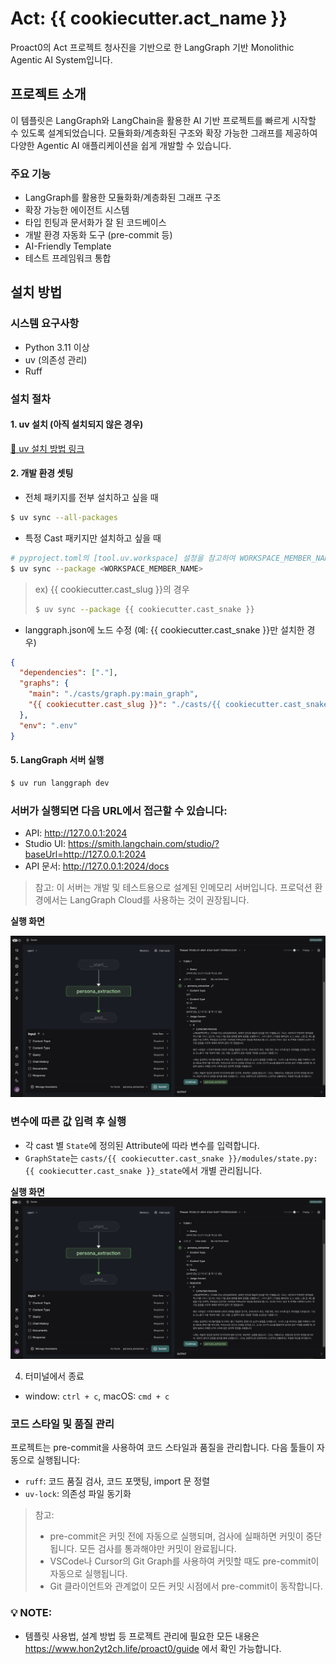 # Act: {{ cookiecutter.act_name }}

Proact0의 Act 프로젝트 청사진을 기반으로 한 LangGraph 기반 Monolithic Agentic AI System입니다.

## 프로젝트 소개

이 템플릿은 LangGraph와 LangChain을 활용한 AI 기반 프로젝트를 빠르게 시작할 수 있도록 설계되었습니다. 모듈화화/계층화된 구조와 확장 가능한 그래프를 제공하여 다양한 Agentic AI 애플리케이션을 쉽게 개발할 수 있습니다.

### 주요 기능

- LangGraph를 활용한 모듈화화/계층화된 그래프 구조
- 확장 가능한 에이전트 시스템
- 타입 힌팅과 문서화가 잘 된 코드베이스
- 개발 환경 자동화 도구 (pre-commit 등)
- AI-Friendly Template
- 테스트 프레임워크 통합

## 설치 방법

### 시스템 요구사항

- Python 3.11 이상
- uv (의존성 관리)
- Ruff

### 설치 절차

#### 1. uv 설치 (아직 설치되지 않은 경우)

[🔗 uv 설치 방법 링크](https://docs.astral.sh/uv/getting-started/installation/)

#### 2. 개발 환경 셋팅

* 전체 패키지를 전부 설치하고 싶을 때

```bash
$ uv sync --all-packages
```

* 특정 Cast 패키지만 설치하고 싶을 때

```bash
# pyproject.toml의 [tool.uv.workspace] 설정을 참고하여 WORKSPACE_MEMBER_NAME에 기입
$ uv sync --package <WORKSPACE_MEMBER_NAME>
```

> ex) {{ cookiecutter.cast_slug }}의 경우
>
> ```bash
> $ uv sync --package {{ cookiecutter.cast_snake }}
> ```

- langgraph.json에 노드 수정 (예: {{ cookiecutter.cast_snake }}만 설치한 경우)

```json
{
  "dependencies": ["."],
  "graphs": {
    "main": "./casts/graph.py:main_graph",
    "{{ cookiecutter.cast_slug }}": "./casts/{{ cookiecutter.cast_snake }}/graph.py:{{ cookiecutter.cast_snake }}_graph"
  },
  "env": ".env"
}
```

#### 5. LangGraph 서버 실행

```bash
$ uv run langgraph dev
```

### 서버가 실행되면 다음 URL에서 접근할 수 있습니다:

- API: http://127.0.0.1:2024
- Studio UI: https://smith.langchain.com/studio/?baseUrl=http://127.0.0.1:2024
- API 문서: http://127.0.0.1:2024/docs

> 참고: 이 서버는 개발 및 테스트용으로 설계된 인메모리 서버입니다. 프로덕션 환경에서는 LangGraph Cloud를 사용하는 것이 권장됩니다.

**실행 화면**

![](media/LangGraph_Studio_after_invoke.png)

### 변수에 따른 값 입력 후 실행

- 각 cast 별 `State`에 정의된 Attribute에 따라 변수를 입력합니다.
- `GraphState`는 `casts/{{ cookiecutter.cast_snake }}/modules/state.py:{{ cookiecutter.cast_snake }}_state`에서 개별 관리됩니다.

**실행 화면**
![](media/LangGraph_Studio_after_invoke.png)

4. 터미널에서 종료

- window: `ctrl + c`, macOS: `cmd + c`

### 코드 스타일 및 품질 관리

프로젝트는 pre-commit을 사용하여 코드 스타일과 품질을 관리합니다. 다음 툴들이 자동으로 실행됩니다:

- `ruff`: 코드 품질 검사, 코드 포맷팅, import 문 정렬
- `uv-lock`: 의존성 파일 동기화

> 참고:
>
> - pre-commit은 커밋 전에 자동으로 실행되며, 검사에 실패하면 커밋이 중단됩니다. 모든 검사를 통과해야만 커밋이 완료됩니다.
> - VSCode나 Cursor의 Git Graph를 사용하여 커밋할 때도 pre-commit이 자동으로 실행됩니다.
> - Git 클라이언트와 관계없이 모든 커밋 시점에서 pre-commit이 동작합니다.

### 💡 **NOTE**:

- 템플릿 사용법, 설계 방법 등 프로젝트 관리에 필요한 모든 내용은 https://www.hon2yt2ch.life/proact0/guide 에서 확인 가능합니다.
